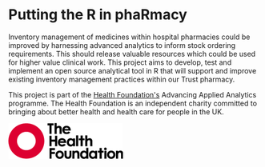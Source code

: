 # Putting the R in phaRmacy

Inventory management of medicines within hospital pharmacies could be improved by harnessing advanced analytics to inform stock ordering requirements. This should release valuable resources which could be used for higher value clinical work. This project aims to develop, test and implement an open source analytical tool in R that will support and improve existing inventory management practices within our Trust pharmacy.

<!-- This repository contains early work forecasting issues of drugs within the Trust (as well as an open dataset). As the project progresses there will be material relating to stock control as well as a Shiny interface to the forecasting and stock control methods.

You can see the output files at the following links:

- [main.Rmd](https://cdu-data-science-team.github.io/pharmacy_forecasting/main.html)
- [summary_drug_a.Rmd](https://cdu-data-science-team.github.io/pharmacy_forecasting/summary_drug_a.html) -->

This project is part of the [Health Foundation's](https://www.health.org.uk/) Advancing Applied Analytics programme. The Health Foundation is an independent charity committed to bringing about better health and health care for people in the UK.

[![Heatlh Foundation logo](logo-HF.png "Health Foundation")](https://www.health.org.uk/)

